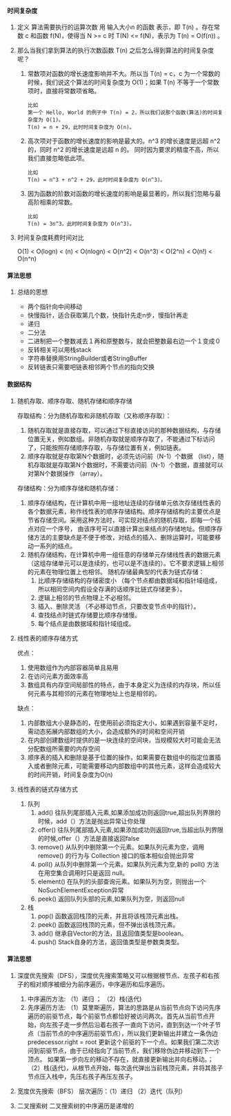 
#### 时间复杂度
1. 定义
   算法需要执行的运算次数 用 输入大小n 的函数 表示，即 T(n) 。存在常数 c 和函数 f(N)，使得当 N >= c 时 T(N) <= f(N)，表示为 T(n) = O(f(n)) 。
2. 那么当我们拿到算法的执行次数函数 T(n) 之后怎么得到算法的时间复杂度呢？
   1. 常数项对函数的增长速度影响并不大。所以当 T(n) = c，c 为一个常数的时候，我们说这个算法的时间复杂度为 O(1)；如果 T(n) 不等于一个常数项时，直接将常数项省略。
      ```
      比如
      第一个 Hello, World 的例子中 T(n) = 2，所以我们说那个函数(算法)的时间复杂度为 O(1)。
      T(n) = n + 29，此时时间复杂度为 O(n)。
      ```
      
   2. 高次项对于函数的增长速度的影响是最大的。n^3 的增长速度是远超 n^2 的，同时 n^2 的增长速度是远超 n 的。 同时因为要求的精度不高，所以我们直接忽略低此项。    
      ```
      比如
      T(n) = n^3 + n^2 + 29，此时时间复杂度为 O(n^3)。
      ```
   3. 因为函数的阶数对函数的增长速度的影响是最显著的，所以我们忽略与最高阶相乘的常数。
      
      ```
      比如
      T(n) = 3n^3，此时时间复杂度为 O(n^3)。
      ```   
3. 时间复杂度耗费时间对比
   
   O(1) < O(logn) < (n) < O(nlogn) < O(n^2) < O(n^3) < O(2^n) < O(n!) < O(n^n)      

#### 算法思想
1. 总结的思想
   
   + 两个指针向中间移动
   + 快慢指针，适合获取第几个数，快指针先走n步，慢指针再走
   + 递归
   + 二分法
   + 二进制把一个整数减去１再和原整数与，就会把整数最右边一个１变成０
   + 反转相关可以用栈stack
   + 字符串替换用StringBuilder或者StringBuffer
   + 反转链表只需要吧链表相邻两个节点的指向交换
   
#### 数据结构
1. 随机存取、顺序存取、随机存储和顺序存储

   存取结构：分为随机存取和非随机存取（又称顺序存取）：
   
   1. 随机存取就是直接存取，可以通过下标直接访问的那种数据结构，与存储位置无关，例如数组。非随机存取就是顺序存取了，不能通过下标访问了，只能按照存储顺序存取，与存储位置有关，例如链表。
   2. 顺序存取就是存取第N个数据时，必须先访问前（N-1）个数据 （list），随机存取就是存取第N个数据时，不需要访问前（N-1）个数据，直接就可以对第N个数据操作 （array）。
   
   存储结构：分为顺序存储和随机存储：
    
   1. 顺序存储结构，在计算机中用一组地址连续的存储单元依次存储线性表的各个数据元素，称作线性表的顺序存储结构。顺序存储结构的主要优点是节省存储空间。采用这种方法时，可实现对结点的随机存取，即每一个结点对应一个序号，
      由该序号可以直接计算出来结点的存储地址。但顺序存储方法的主要缺点是不便于修改，对结点的插入、删除运算时，可能要移动一系列的结点。
   2. 随机存储结构，在计算机中用一组任意的存储单元存储线性表的数据元素（这组存储单元可以是连续的，也可以是不连续的）。它不要求逻辑上相邻的元素在物理位置上也相邻。 
      随机存储最典型的代表为链式存储：
      1. 比顺序存储结构的存储密度小 （每个节点都由数据域和指针域组成，所以相同空间内假设全存满的话顺序比链式存储更多）。
      2. 逻辑上相邻的节点物理上不必相邻。
      3. 插入、删除灵活 （不必移动节点，只要改变节点中的指针）。
      4. 查找结点时链式存储要比顺序存储慢。
      5. 每个结点是由数据域和指针域组成。
2. 线性表的顺序存储方式
   
   优点：
   1. 使用数组作为内部容器简单且易用
   2. 在访问元素方面效率高
   3. 数组具有内存空间局部性的特点，由于本身定义为连续的内存块，所以任何元素与其相邻的元素在物理地址上也是相邻的。
   
   缺点：
   1. 内部数组大小是静态的，在使用前必须指定大小，如果遇到容量不足时，需动态拓展内部数组的大小，会造成额外的时间和空间开销
   2. 在内部创建数组时提供的是一块连续的空间块，当规模较大时可能会无法分配数组所需要的内存空间
   3. 顺序表的插入和删除是基于位置的操作，如果需要在数组中的指定位置插入或者删除元素，可能需要移动内部数组中的其他元素，这样会造成较大的时间开销，时间复杂度为O(n)   
                
3. 线性表的链式存储方式   
   1. 队列
      1. add()  往队列尾部插入元素,如果添加成功则返回true,超出队列界限的时候，add（）方法是抛出异常让你处理
      2. offer() 往队列尾部插入元素,如果添加成功则返回true,当超出队列界限的时候,offer（）方法是直接返回false
      3. remove() 从队列中删除第一个元素。如果队列元素为空，调用remove() 的行为与 Collection 接口的版本相似会抛出异常
      4. poll() 从队列中删除第一个元素。如果队列元素为空,新的 poll() 方法在用空集合调用时只是返回 null。
      5. element() 在队列的头部查询元素。如果队列为空，则抛出一个NoSuchElementException异常
      6. peek() 返回队列头部的元素,如果队列为空，则返回null
   2. 栈
      1. pop()  函数返回栈顶的元素，并且将该栈顶元素出栈。
      2. peek() 函数返回栈顶的元素，但不弹出该栈顶元素。 
      3. add()  继承自Vector的方法，且返回值类型是boolean。
      4. push() Stack自身的方法，返回值类型是参数类类型。
      
#### 算法思想 
1. 深度优先搜索（DFS），深度优先搜索策略又可以根据根节点、左孩子和右孩子的相对顺序被细分为前序遍历，中序遍历和后序遍历。
   1. 中序遍历方法: （1）递归 ； （2）栈(迭代)
   2. 先序遍历方法: （1）莫里斯遍历，算法的思路是从当前节点向下访问先序遍历的前驱节点，每个前驱节点都恰好被访问两次。首先从当前节点开始，向左孩子走一步然后沿着右孩子一直向下访问，直到到达一个叶子节点（当前节点的中序遍历前驱节点），所以我们更新输出并建立一条伪边 predecessor.right = root 更新这个前驱的下一个点。如果我们第二次访问到前驱节点，由于已经指向了当前节点，我们移除伪边并移动到下一个顶点。
                       如果第一步向左的移动不存在，就直接更新输出并向右移动。； （2）栈(迭代)，从根节点开始，每次迭代弹出当前栈顶元素，并将其孩子节点压入栈中，先压右孩子再压左孩子。

2. 宽度优先搜索（BFS） 
   层次遍历：（1）递归  （2）迭代（队列）
   
3. 二叉搜索树
   二叉搜索树的中序遍历是递增的        
      
                  
      